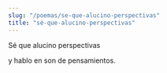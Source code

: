 ```yaml
---
slug: "/poemas/se-que-alucino-perspectivas"
title: "sé-que-alucino-perspectivas"
---
```

Sé que alucino perspectivas

y hablo en son de pensamientos.
